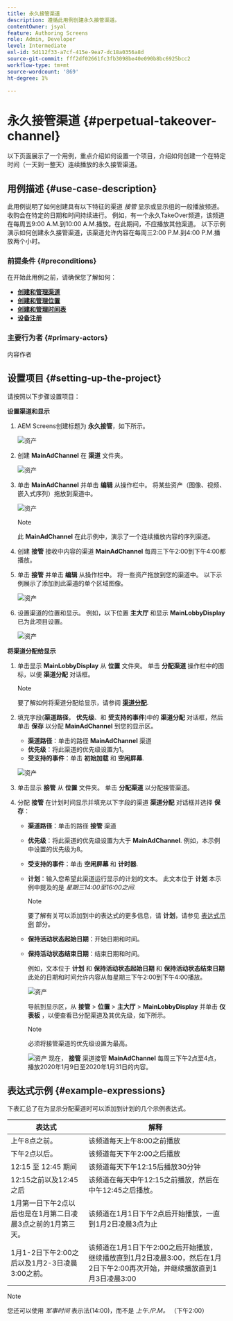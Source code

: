```yaml
---
title: 永久接管渠道
description: 遵循此用例创建永久接管渠道。
contentOwner: jsyal
feature: Authoring Screens
role: Admin, Developer
level: Intermediate
exl-id: 5d112f33-a7cf-415e-9ea7-dc18a0356a8d
source-git-commit: fff2df02661fc3fb3098be40e090b8bc6925bcc2
workflow-type: tm+mt
source-wordcount: '869'
ht-degree: 1%

---
```


# 永久接管渠道 {#perpetual-takeover-channel}

以下页面展示了一个用例，重点介绍如何设置一个项目，介绍如何创建一个在特定时间（一天到一整天）连续播放的永久接管渠道。

## 用例描述 {#use-case-description}

此用例说明了如何创建具有以下特征的渠道 *接管* 显示或显示组的一般播放频道。 收购会在特定的日期和时间持续进行。
例如，有一个永久TakeOver频道，该频道在每周五9:00 A.M.到10:00 A.M.播放。在此期间，不应播放其他渠道。 以下示例演示如何创建永久接管渠道，该渠道允许内容在每周三2:00 P.M.到4:00 P.M.播放两个小时。

### 前提条件 {#preconditions}

在开始此用例之前，请确保您了解如何：

* **[创建和管理渠道](managing-channels.md)**
* **[创建和管理位置](managing-locations.md)**
* **[创建和管理时间表](managing-schedules.md)**
* **[设备注册](device-registration.md)**

### 主要行为者 {#primary-actors}

内容作者

## 设置项目 {#setting-up-the-project}

请按照以下步骤设置项目：

**设置渠道和显示**

1. AEM Screens创建标题为 **永久接管**，如下所示。

   ![资产](assets/p_usecase1.png)

1. 创建 **MainAdChannel** 在 **渠道** 文件夹。

   ![资产](assets/p_usecase2.png)

1. 单击 **MainAdChannel** 并单击 **编辑** 从操作栏中。 将某些资产（图像、视频、嵌入式序列）拖放到渠道中。

   ![资产](assets/p_usecase3.png)


   >[!NOTE]
   >此 **MainAdChannel** 在此示例中，演示了一个连续播放内容的序列渠道。

1. 创建 **接管** 接收中内容的渠道 **MainAdChannel** 每周三下午2:00到下午4:00都播放。

1. 单击 **接管** 并单击 **编辑** 从操作栏中。 将一些资产拖放到您的渠道中。 以下示例展示了添加到此渠道的单个区域图像。

   ![资产](assets/p_usecase4.png)

1. 设置渠道的位置和显示。 例如，以下位置 **主大厅** 和显示 **MainLobbyDisplay** 已为此项目设置。

   ![资产](assets/p_usecase5.png)

**将渠道分配给显示**

1. 单击显示 **MainLobbyDisplay** 从 **位置** 文件夹。 单击 **分配渠道** 操作栏中的图标，以便 **渠道分配** 对话框。

   >[!NOTE]
   >要了解如何将渠道分配给显示，请参阅 **[渠道分配](channel-assignment.md)**.

1. 填充字段(**渠道路径**， **优先级**、和 **受支持的事件**)中的 **渠道分配** 对话框，然后单击 **保存** 以分配 **MainAdChannel** 到您的显示区。

   * **渠道路径**：单击的路径 **MainAdChannel** 渠道
   * **优先级**：将此渠道的优先级设置为1。
   * **受支持的事件**：单击 **初始加载** 和 **空闲屏幕**.

   ![资产](assets/p_usecase6.png)

1. 单击显示 **接管** 从 **位置** 文件夹。 单击 **分配渠道** 以分配接管渠道。

1. 分配 **接管** 在计划时间显示并填充以下字段的渠道 **渠道分配** 对话框并选择 **保存**：

   * **渠道路径**：单击的路径 **接管** 渠道
   * **优先级**：将此渠道的优先级设置为大于 **MainAdChannel**. 例如，本示例中设置的优先级为8。
   * **受支持的事件**：单击 **空闲屏幕** 和 **计时器**.
   * **计划**：输入您希望此渠道运行显示的计划的文本。 此文本位于 **计划** 本示例中提及的是 *星期三14:00至16:00之间*.

     >[!NOTE]
     >要了解有关可以添加到中的表达式的更多信息，请 **计划**，请参见 [表达式示例](#example-expressions) 部分。
   * **保持活动状态起始日期**：开始日期和时间。
   * **保持活动状态结束日期**：结束日期和时间。

     例如，文本位于 **计划** 和 **保持活动状态起始日期** 和 **保持活动状态结束日期** 此处的日期和时间允许内容从每星期三下午2:00到下午4:00播放。


     ![资产](assets/p_usecase7.png)

     导航到显示区，从 **接管** > **位置** > **主大厅** > **MainLobbyDisplay** 并单击 **仪表板** ，以便查看已分配渠道及其优先级，如下所示。

     >[!NOTE]
     >必须将接管渠道的优先级设置为最高。

     ![资产](assets/p_usecase8.png)
现在， **接管** 渠道接管 **MainAdChannel** 每周三下午2点至4点，播放2020年1月9日至2020年1月31日的内容。

## 表达式示例 {#example-expressions}

下表汇总了在为显示分配渠道时可以添加到计划的几个示例表达式。

| **表达式** | **解释** |
|---|---|
| 上午8点之前。 | 该频道每天上午8:00之前播放 |
| 下午2点以后。 | 该频道每天下午2:00之后播放 |
| 12:15 至 12:45 期间 | 该频道每天下午12:15后播放30分钟 |
| 12:15之前以及12:45之后 | 该频道在每天中午12:15之前播放，然后在中午12:45之后播放。 |
| 1月第一日下午2点以后也是在1月第二日凌晨3点之前的1月第三天。 | 该频道在1月1日下午2点后开始播放，一直到1月2日凌晨3点为止 |
| 1月1-2日下午2:00之后以及1月2-3日凌晨3:00之前。 | 该频道在1月1日下午2:00之后开始播放，继续播放直到1月2日凌晨3:00，然后在1月2日下午2:00再次开始，并继续播放直到1月3日凌晨3:00 |

>[!NOTE]
>
>您还可以使用 _军事时间_ 表示法(14:00)，而不是 *上午./P.M。* （下午2:00）
